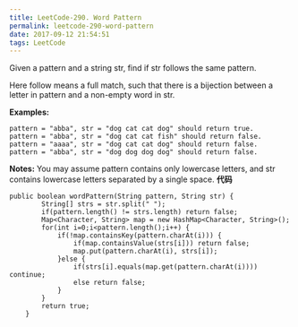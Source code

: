 ```yaml
---
title: LeetCode-290. Word Pattern
permalink: leetcode-290-word-pattern
date: 2017-09-12 21:54:51
tags: LeetCode
---
```


Given a pattern and a string str, find if str follows the same pattern.
<!-- more -->
Here follow means a full match, such that there is a bijection between a letter in pattern and a non-empty word in str.

__Examples:__
```
pattern = "abba", str = "dog cat cat dog" should return true.
pattern = "abba", str = "dog cat cat fish" should return false.
pattern = "aaaa", str = "dog cat cat dog" should return false.
pattern = "abba", str = "dog dog dog dog" should return false.
```
__Notes:__
You may assume pattern contains only lowercase letters, and str contains lowercase letters separated by a single space.
__代码__
```
public boolean wordPattern(String pattern, String str) {
        String[] strs = str.split(" ");  
        if(pattern.length() != strs.length) return false;  
        Map<Character, String> map = new HashMap<Character, String>();  
        for(int i=0;i<pattern.length();i++) {  
            if(!map.containsKey(pattern.charAt(i))) {  
                if(map.containsValue(strs[i])) return false;  
                map.put(pattern.charAt(i), strs[i]);  
            }else {  
                if(strs[i].equals(map.get(pattern.charAt(i)))) continue;  
                else return false;  
            }  
        }  
        return true; 
    }
```
